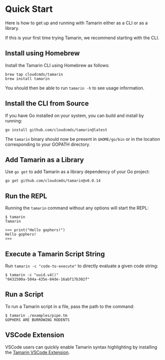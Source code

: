 # Quick Start

Here is how to get up and running with Tamarin either as a CLI or as a library.

If this is your first time trying Tamarin, we recommend starting with the CLI.

## Install using Homebrew

Install the Tamarin CLI using Homebrew as follows:

```
brew tap cloudcmds/tamarin
brew install tamarin
```

You should then be able to run `tamarin -h` to see usage information.

## Install the CLI from Source

If you have Go installed on your system, you can build and install by running:

```
go install github.com/cloudcmds/tamarin@latest
```

The `tamarin` binary should now be present in `$HOME/go/bin` or in the location
corresponding to your GOPATH directory.

## Add Tamarin as a Library

Use `go get` to add Tamarin as a library dependency of your Go project:

```
go get github.com/cloudcmds/tamarin@v0.0.14
```

## Run the REPL

Running the `tamarin` command without any options will start the REPL:

```
$ tamarin
Tamarin

>>> print("Hello gophers!")
Hello gophers!
>>>
```

## Execute a Tamarin Script String

Run `tamarin -c "code-to-execute"` to directly evaluate a given code string:

```
$ tamarin -c "uuid.v4()"
"0432500a-504a-435e-84de-16abf17b302f"
```

## Run a Script

To run a Tamarin script in a file, pass the path to the command:

```
$ tamarin ./examples/pipe.tm
GOPHERS ARE BURROWING RODENTS
```

## VSCode Extension

VSCode users can quickly enable Tamarin syntax highlighting by installing the
[Tamarin VSCode Extension](https://marketplace.visualstudio.com/items?itemName=CurtisMyzie.tamarin-language).
